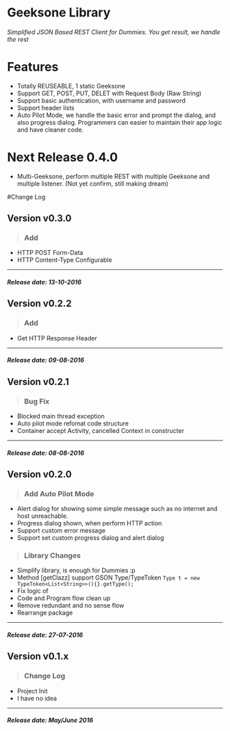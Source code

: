 # Geeksone Library
###### Simplified JSON Based REST Client for Dummies. You get result, we handle the rest

# Features
* Totally REUSEABLE, 1 static Geeksone
* Support GET, POST, PUT, DELET with Request Body (Raw String)
* Support basic authentication, with username and password
* Support header lists
* Auto Pilot Mode, we handle the basic error and prompt the dialog, and also progress dialog. Programmers can easier to maintain their app logic and have cleaner code.

# Next Release 0.4.0
* Multi-Geeksone, perform multiple REST with multiple Geeksone and multiple listener. (Not yet confirm, still making dream)

#Change Log
## Version v0.3.0

>### Add
- HTTP POST Form-Data
- HTTP Content-Type Configurable

---
##### Release date: 13-10-2016

## Version v0.2.2

>### Add
- Get HTTP Response Header

---
##### Release date: 09-08-2016

## Version v0.2.1

>### Bug Fix
- Blocked main thread exception
- Auto pilot mode refomat code structure
- Container accept Activity, cancelled Context in constructer

---
##### Release date: 08-08-2016


## Version v0.2.0

>### Add Auto Pilot Mode
* Alert dialog for showing some simple message such as no internet and host unreachable.
* Progress dialog shown, when perform HTTP action
* Support custom error message
* Support set custom progress dialog and alert dialog

>### Library Changes
* Simplify library, is enough for Dummies :p
* Method [getClazz] support GSON Type/TypeToken 
`Type t = new TypeToken<List<String>>(){}.getType();`
* Fix logic of 
* Code and Program flow clean up
* Remove redundant and no sense flow
* Rearrange package

---
##### Release date: 27-07-2016

## Version v0.1.x

>### Change Log
* Project Init
* I have no idea

---
##### Release date: May/June 2016